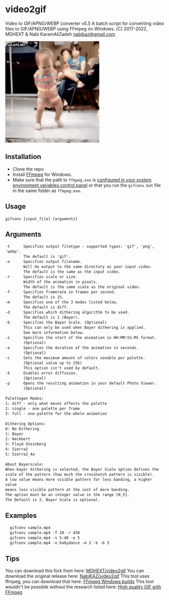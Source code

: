 # video2gif

Video to GIF/APNG/WEBP converter v5.5
A batch script for converting video files to GIF/APNG/WEBP using FFmpeg on Windows.
(C) 2017-2022, MDHEXT & Nabi KaramAliZadeh <nabikaz@gmail.com>

![sample gif file generated](sample.gif)

## Installation
* Clone the repo
* Install [FFmpeg](https://www.ffmpeg.org/download.html#build-windows) for Windows.
* Make sure that the path to `ffmpeg.exe` is 
  [configured in your system environment variables control panel](https://www.wikihow.com/Install-FFmpeg-on-Windows) 
  or that you run the `gifconv.bat` file in the same folder as `ffmpeg.exe`.

## Usage
```
gifconv [input_file] [arguments]
```
## Arguments
```
-t      Specifies output filetype - supported types: 'gif', 'png', 'webp'.
        The default is 'gif'.
-o      Specifies output filename.
        Will be output to the same directory as your input video.
        The default is the same as the input video.
-r      Specifies scale or size.
        Width of the animation in pixels.
        The default is the same scale as the original video.
-f      Specifies framerate in frames per second.
        The default is 15.
-m      Specifies one of the 3 modes listed below.
        The default is diff.
-d      Specifies which dithering algorithm to be used.
        The default is 1 (Bayer).
-b      Specifies the Bayer Scale. (Optional)
        This can only be used when Bayer dithering is applied.
        See more information below.
-s      Specifies the start of the animation in HH:MM:SS.MS format.
        (Optional)
-e      Specifies the duration of the animation in seconds.
        (Optional)
-c      Sets the maximum amount of colors useable per palette.
        (Optional value up to 256)
        This option isn't used by default.
-k      Enables error diffusion.
        (Optional)
-p      Opens the resulting animation in your default Photo Viewer.
        (Optional)

Palettegen Modes:
1: diff - only what moves affects the palette
2: single - one palette per frame
3: full - one palette for the whole animation

Dithering Options:
0: No Dithering
1: Bayer
2: Heckbert
3: Floyd Steinberg
4: Sierra2
5: Sierra2_4a

About Bayerscale:
When bayer dithering is selected, the Bayer Scale option defines the
scale of the pattern (how much the crosshatch pattern is visible).
A low value means more visible pattern for less banding, a higher value
means less visible pattern at the cost of more banding.
The option must be an integer value in the range [0,5].
The Default is 2. Bayer Scale is optional.
```

## Examples
```
  gifconv sample.mp4
  gifconv sample.mp4 -f 20 -r 450
  gifconv sample.mp4 -s 5:40 -e 5
  gifconv sample.mp4 -o babydance -m 2 -k -b 3
```

## Tips
You can download this fork from here:
[MDHEXT/video2gif](https://github.com/MDHEXT/video2gif)
You can download the original release here:
[NabiKAZ/video2gif](https://github.com/NabiKAZ/video2gif)
This tool uses ffmpeg, you can download that here: 
[FFmpeg Windows builds](https://www.ffmpeg.org/download.html#build-windows)
This tool wouldn't be possible without the research listed here:
[High quality GIF with FFmpeg](https://blog.pkh.me/p/21-high-quality-gif-with-ffmpeg.html)

